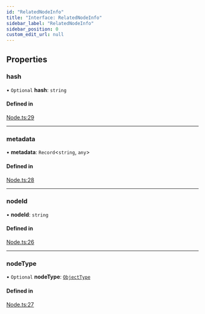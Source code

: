 ```yaml
---
id: "RelatedNodeInfo"
title: "Interface: RelatedNodeInfo"
sidebar_label: "RelatedNodeInfo"
sidebar_position: 0
custom_edit_url: null
---
```


## Properties

### hash

• `Optional` **hash**: `string`

#### Defined in

[Node.ts:29](https://github.com/run-llama/LlamaIndexTS/blob/2db8a8c/packages/core/src/Node.ts#L29)

___

### metadata

• **metadata**: `Record`<`string`, `any`\>

#### Defined in

[Node.ts:28](https://github.com/run-llama/LlamaIndexTS/blob/2db8a8c/packages/core/src/Node.ts#L28)

___

### nodeId

• **nodeId**: `string`

#### Defined in

[Node.ts:26](https://github.com/run-llama/LlamaIndexTS/blob/2db8a8c/packages/core/src/Node.ts#L26)

___

### nodeType

• `Optional` **nodeType**: [`ObjectType`](../enums/ObjectType.md)

#### Defined in

[Node.ts:27](https://github.com/run-llama/LlamaIndexTS/blob/2db8a8c/packages/core/src/Node.ts#L27)

